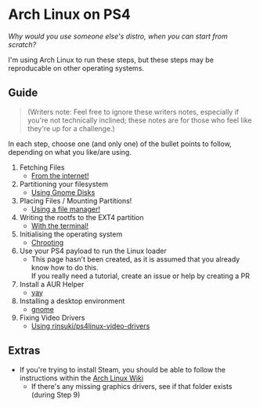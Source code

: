 # Arch Linux on PS4

_Why would you use someone else's distro, when you can start from scratch?_

I'm using Arch Linux to run these steps, but these steps may be reproducable on other operating systems.

## Guide

> (Writers note: Feel free to ignore these writers notes, especially if you're not technically inclined; these notes are for those who feel like they're up for a challenge.)

In each step, choose one (and only one) of the bullet points to follow, depending on what you like/are using.

1. Fetching Files
    - [From the internet!](./steps/1/files.md)
2. Partitioning your filesystem
    - [Using Gnome Disks](./steps/2/gnome-disks.md)
3. Placing Files / Mounting Partitions!
    - [Using a file manager!](./steps/3/gnome-files.md)
4. Writing the rootfs to the EXT4 partition
    - [With the terminal!](./steps/4/rootfs.md)
5. Initialising the operating system
    - [Chrooting](./steps/5/arch-chroot.md)
6. Use your PS4 payload to run the Linux loader
    - This page hasn't been created, as it is assumed that you already know how to do this.  
    If you really need a tutorial, create an issue or help by creating a PR
7. Install a AUR Helper
    - [yay](https://github.com/Jguer/yay)
8. Installing a desktop environment
    - [gnome](./steps/8/gnome.md)
9. Fixing Video Drivers
    - [Using rinsuki/ps4linux-video-drivers](./steps/9/rinsuki.md)

## Extras
- If you're trying to install Steam, you should be able to follow the instructions within the [Arch Linux Wiki](https://wiki.archlinux.org/title/steam)
    - If there's any missing graphics drivers, see if that folder exists (during Step 9)

